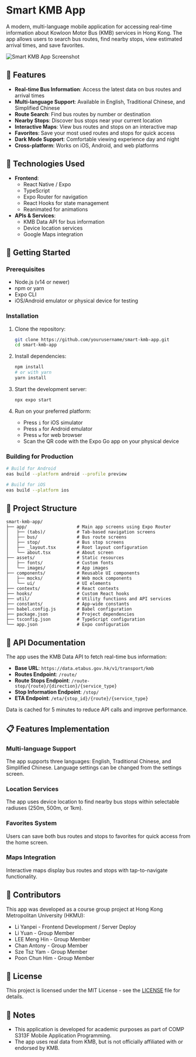 # Smart KMB App

A modern, multi-language mobile application for accessing real-time information about Kowloon Motor Bus (KMB) services in Hong Kong. The app allows users to search bus routes, find nearby stops, view estimated arrival times, and save favorites.

![Smart KMB App Screenshot](./assets/images/app-screenshot.png)

## 📱 Features

- **Real-time Bus Information**: Access the latest data on bus routes and arrival times
- **Multi-language Support**: Available in English, Traditional Chinese, and Simplified Chinese
- **Route Search**: Find bus routes by number or destination
- **Nearby Stops**: Discover bus stops near your current location
- **Interactive Maps**: View bus routes and stops on an interactive map
- **Favorites**: Save your most used routes and stops for quick access
- **Dark Mode Support**: Comfortable viewing experience day and night
- **Cross-platform**: Works on iOS, Android, and web platforms

## 🔧 Technologies Used

- **Frontend**:
  - React Native / Expo
  - TypeScript
  - Expo Router for navigation
  - React Hooks for state management
  - Reanimated for animations
- **APIs & Services**:
  - KMB Data API for bus information
  - Device location services
  - Google Maps integration

## 🚀 Getting Started

### Prerequisites

- Node.js (v14 or newer)
- npm or yarn
- Expo CLI
- iOS/Android emulator or physical device for testing

### Installation

1. Clone the repository:

   ```bash
   git clone https://github.com/yourusername/smart-kmb-app.git
   cd smart-kmb-app
   ```

2. Install dependencies:

   ```bash
   npm install
   # or with yarn
   yarn install
   ```

3. Start the development server:

   ```bash
   npx expo start
   ```

4. Run on your preferred platform:
   - Press `i` for iOS simulator
   - Press `a` for Android emulator
   - Press `w` for web browser
   - Scan the QR code with the Expo Go app on your physical device

### Building for Production

```bash
# Build for Android
eas build --platform android --profile preview

# Build for iOS
eas build --platform ios
```

## 📁 Project Structure

```
smart-kmb-app/
├── app/                   # Main app screens using Expo Router
│   ├── (tabs)/            # Tab-based navigation screens
│   ├── bus/               # Bus route screens
│   ├── stop/              # Bus stop screens
│   ├── _layout.tsx        # Root layout configuration
│   └── about.tsx          # About screen
├── assets/                # Static resources
│   ├── fonts/             # Custom fonts
│   └── images/            # App images
├── components/            # Reusable UI components
│   ├── mocks/             # Web mock components
│   └── ui/                # UI elements
├── contexts/              # React contexts
├── hooks/                 # Custom React hooks
├── util/                  # Utility functions and API services
├── constants/             # App-wide constants
├── babel.config.js        # Babel configuration
├── package.json           # Project dependencies
├── tsconfig.json          # TypeScript configuration
└── app.json               # Expo configuration
```

## 📡 API Documentation

The app uses the KMB Data API to fetch real-time bus information:

- **Base URL**: `https://data.etabus.gov.hk/v1/transport/kmb`
- **Routes Endpoint**: `/route/`
- **Route Stops Endpoint**: `/route-stop/{route}/{direction}/{service_type}`
- **Stop Information Endpoint**: `/stop/`
- **ETA Endpoint**: `/eta/{stop_id}/{route}/{service_type}`

Data is cached for 5 minutes to reduce API calls and improve performance.

## 📋 Features Implementation

### Multi-language Support

The app supports three languages: English, Traditional Chinese, and Simplified Chinese. Language settings can be changed from the settings screen.

### Location Services

The app uses device location to find nearby bus stops within selectable radiuses (250m, 500m, or 1km).

### Favorites System

Users can save both bus routes and stops to favorites for quick access from the home screen.

### Maps Integration

Interactive maps display bus routes and stops with tap-to-navigate functionality.

## 👥 Contributors

This app was developed as a course group project at Hong Kong Metropolitan University (HKMU):

- Li Yanpei - Frontend Development / Server Deploy
- Li Yuan - Group Member
- LEE Meng Hin - Group Member
- Chan Antony - Group Member
- Sze Tsz Yam - Group Member
- Poon Chun Him - Group Member

## 📄 License

This project is licensed under the MIT License - see the [LICENSE](LICENSE) file for details.

## 📝 Notes

- This application is developed for academic purposes as part of COMP S313F Mobile Application Programming.
- The app uses real data from KMB, but is not officially affiliated with or endorsed by KMB.
